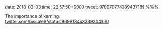 date: 2018-03-03
time: 22:57:50+0000
tweet: 970070774089437185
%%%

The importance of kerning. [twitter.com/biscate9/status/969918443339304960](https://twitter.com/biscate9/status/969918443339304960)
